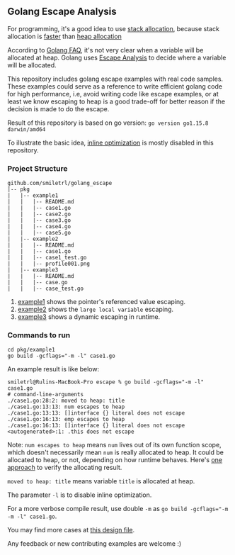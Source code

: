 ## Golang Escape Analysis

For programming, it's a good idea to use [stack allocation](https://en.wikipedia.org/wiki/Stack-based_memory_allocation), because stack allocation is [faster](https://stackoverflow.com/questions/161053/which-is-faster-stack-allocation-or-heap-allocation) than [heap allocation](https://en.wikipedia.org/wiki/Memory_management#DYNAMIC)

According to [Golang FAQ](https://golang.org/doc/faq#stack_or_heap), it's not very 
clear when a variable will be allocated at heap. Golang uses [Escape Analysis](https://github.com/golang/go/wiki/CompilerOptimizations#escape-analysis) to decide where a variable will be allocated.

This repository includes golang escape examples with real code samples. These examples could serve as a reference to write efficient golang code for high performance, i.e, avoid writing code like escape examples, or at least we know escaping to heap is a good trade-off for better reason if the decision is made to do the escape.

Result of this repository is based on go version: `go version go1.15.8 darwin/amd64`

To illustrate the basic idea, [inline optimization](https://github.com/golang/go/wiki/CompilerOptimizations#function-inlining) is mostly disabled in this repository.

### Project Structure

```
github.com/smiletrl/golang_escape
|-- pkg
|   |-- example1
|   |   |-- README.md
|   |   |-- case1.go
|   |   |-- case2.go
|   |   |-- case3.go
|   |   |-- case4.go
|   |   |-- case5.go
|   |-- example2
|   |   |-- README.md
|   |   |-- case1.go
|   |   |-- case1_test.go
|   |   |-- profile001.png
|   |-- example3
|   |   |-- README.md
|   |   |-- case.go
|   |   |-- case_test.go
```

1. [example1](https://github.com/smiletrl/golang_escape/blob/master/pkg/example1/README.md) shows the pointer's referenced value escaping.
2. [example2](https://github.com/smiletrl/golang_escape/blob/master/pkg/example2/README.md) shows the `large local variable` escaping.
3. [example3](https://github.com/smiletrl/golang_escape/blob/master/pkg/example3/README.md) shows a dynamic escaping in runtime.

### Commands to run

```
cd pkg/example1
go build -gcflags="-m -l" case1.go
```

An example result is like below:

```
smiletrl@Rulins-MacBook-Pro escape % go build -gcflags="-m -l" case1.go
# command-line-arguments
./case1.go:28:2: moved to heap: title
./case1.go:13:13: num escapes to heap
./case1.go:13:13: []interface {} literal does not escape
./case1.go:16:13: emp escapes to heap
./case1.go:16:13: []interface {} literal does not escape
<autogenerated>:1: .this does not escape
```

Note: `num escapes to heap` means `num` lives out of its own function scope, which doesn't necessarily mean `num` is really allocated to heap. It could be allocated to heap, or not, depending on how runtime behaves. Here's [one approach](https://smiletrl.github.io/post/golang-local-large-heap-allocated-variable/#verification-of-escaping-result) to verify the allocating result.

`moved to heap: title` means variable `title` is allocated at heap.

The parameter `-l` is to disable inline optimization.

For a more verbose compile result, use double `-m` as `go build -gcflags="-m -m -l" case1.go`.

You may find more cases at [this design file](https://docs.google.com/document/d/1CxgUBPlx9iJzkz9JWkb6tIpTe5q32QDmz8l0BouG0Cw/preview).

Any feedback or new contributing examples are welcome :)
